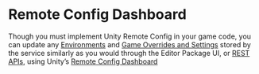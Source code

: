 # Remote Config Dashboard
Though you must implement Unity Remote Config in your game code, you can update any [Environments](Environments.md) and [Game Overrides and Settings](GameOverridesAndSettings.md) stored by the service similarly as you would through the Editor Package UI, or [REST APIs](RESTAPI.md), using Unity’s [Remote Config Dashboard](https://dashboard.unity3d.com/remote-config)
